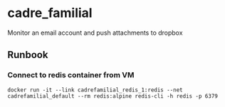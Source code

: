 # cadre_familial
Monitor an email account and push attachments to dropbox

## Runbook
### Connect to redis container from VM

`docker run -it --link cadrefamilial_redis_1:redis --net cadrefamilial_default --rm redis:alpine redis-cli -h redis -p 6379`
